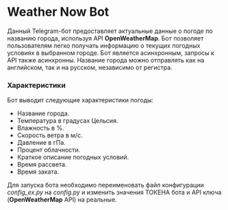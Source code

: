 # Weather Now Bot
Данный Telegram-бот предоставляет актуальные данные о погоде по названию города, используя API **OpenWeatherMap**. 
Бот позволяет пользователям легко получать информацию о текущих погодных условиях в выбранном городе. 
Бот является асинхронным, запросы к API также асинхронны. 
Название города можно отправлять как на английском, так и на русском, независимо от регистра.

### Характеристики
Бот выводит следующие характеристики погоды:
- Название города.
- Температура в градусах Цельсия.
- Влажность в %.
- Скорость ветра в м/с. 
- Давление в гПа.
- Процент облачности.
- Краткое описание погодных условий.
- Время рассвета.
- Время заката.

Для запуска бота необходимо переименовать файл конфигурации *config_ex.py* на *config.py* и изменить значения
ТОКЕНА бота и API ключа (**OpenWeatherMap** API) на реальные.